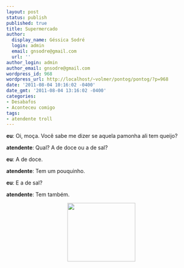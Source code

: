```yaml
---
layout: post
status: publish
published: true
title: Supermercado
author:
  display_name: Géssica Sodré
  login: admin
  email: gnsodre@gmail.com
  url: ''
author_login: admin
author_email: gnsodre@gmail.com
wordpress_id: 968
wordpress_url: http://localhost/~volmer/pontog/pontog/?p=968
date: '2011-08-04 10:16:02 -0400'
date_gmt: '2011-08-04 13:16:02 -0400'
categories:
- Desabafos
- Aconteceu comigo
tags:
- atendente troll
---
```

<p><strong>eu</strong>: Oi, moça. Você sabe me dizer se aquela pamonha ali tem queijo?</p>
<p><strong>atendente</strong>: Qual? A de doce ou a de sal?</p>
<p><strong>eu</strong>: A de doce.</p>
<p><strong>atendente</strong>: Tem um pouquinho.</p>
<p><strong>eu</strong>: E a de sal?</p>
<p><strong>atendente</strong>: Tem também.</p>
<p style="text-align: center;"><a href="http://localhost/~volmer/pontog/pontog/wp-content/uploads/2011/08/1279052383758.jpg"><img class="aligncenter size-medium wp-image-969" title="Pokerface" src="http://localhost/~volmer/pontog/pontog/wp-content/uploads/2011/08/1279052383758-300x259.jpg" alt="" width="180" height="155" /></a></p>
